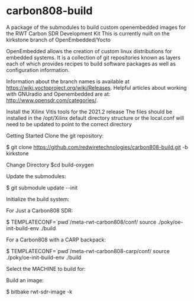 # carbon808-build
A package of the submodules to build custom openembedded images for the RWT Carbon  SDR Development Kit
This is currently nuilt on the kirkstone branch of OpenEmbedded/Yocto

OpenEmbedded allows the creation of custom linux distributions for embedded systems. It is a collection of git repositories known as layers each of which provides recipes to build software packages as well as configuration information.

Information about the branch names is available at https://wiki.yoctoproject.org/wiki/Releases. Helpful articles about working with GNUradio and Openembedded are at: http://www.opensdr.com/categories/.


Install the Xilinx Vitis tools for the 2021.2 release
The files should be installed in the /opt/Xilinx default directory structure or the local.conf will need to be updated to point to the correct directory

Getting Started
Clone the git repository:

$ git clone https://github.com/redwiretechnologies/carbon808-build.git -b kirkstone

Change Directory
$cd build-oxygen

Update the submodules:

$ git submodule update --init

Initialize the build system:

For Just a Carbon808 SDR:

$ TEMPLATECONF=\`pwd\`/meta-rwt-carbon808/conf/ source ./poky/oe-init-build-env ./build

For a Carbon808 with a CARP backpack:

$ TEMPLATECONF=\`pwd\`/meta-rwt-carbon808-carp/conf/ source ./poky/oe-init-build-env ./build

Select the MACHINE to build for:

Build an image:

$ bitbake rwt-sdr-image -k
